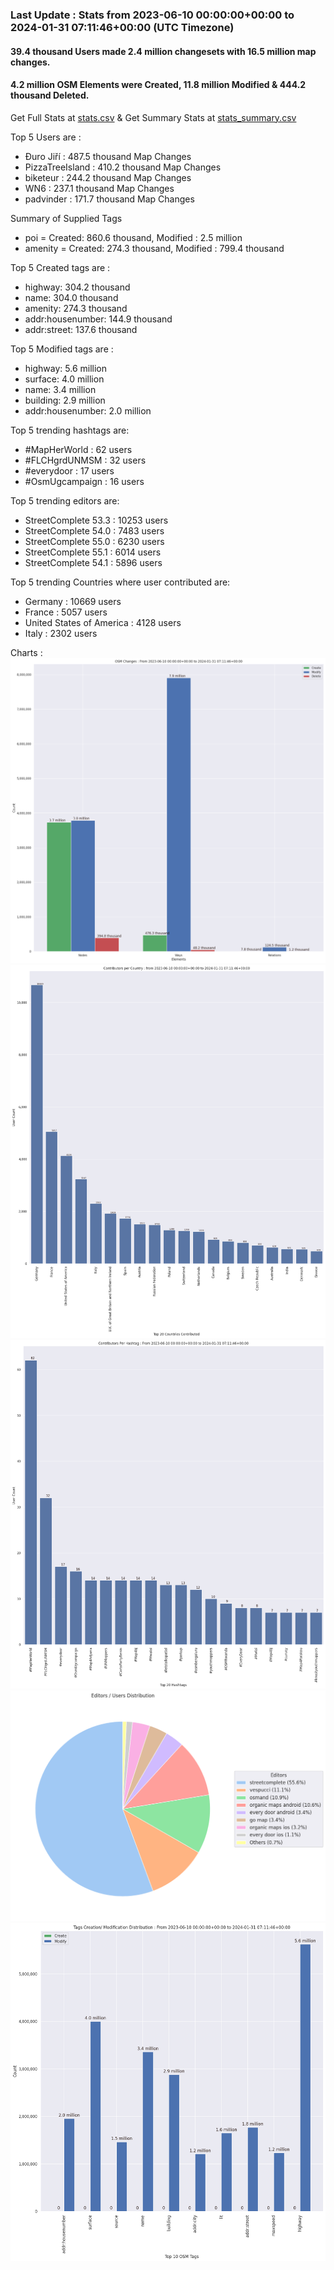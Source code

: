 ### Last Update : Stats from 2023-06-10 00:00:00+00:00 to 2024-01-31 07:11:46+00:00 (UTC Timezone)

#### 39.4 thousand Users made 2.4 million changesets with 16.5 million map changes.
#### 4.2 million OSM Elements were Created, 11.8 million Modified & 444.2 thousand Deleted.
Get Full Stats at [stats.csv](/stats/fieldmappers/Daily/stats.csv)
 & Get Summary Stats at [stats_summary.csv](/stats/fieldmappers/Daily/stats_summary.csv)

Top 5 Users are : 
- Đuro Jiří : 487.5 thousand Map Changes
- PizzaTreeIsland : 410.2 thousand Map Changes
- biketeur : 244.2 thousand Map Changes
- WN6 : 237.1 thousand Map Changes
- padvinder : 171.7 thousand Map Changes

Summary of Supplied Tags
- poi = Created: 860.6 thousand, Modified : 2.5 million
- amenity = Created: 274.3 thousand, Modified : 799.4 thousand


Top 5 Created tags are :
- highway: 304.2 thousand
- name: 304.0 thousand
- amenity: 274.3 thousand
- addr:housenumber: 144.9 thousand
- addr:street: 137.6 thousand


Top 5 Modified tags are :
- highway: 5.6 million
- surface: 4.0 million
- name: 3.4 million
- building: 2.9 million
- addr:housenumber: 2.0 million


Top 5 trending hashtags are:
- #MapHerWorld : 62 users
- #FLCHgrdUNMSM : 32 users
- #everydoor : 17 users
- #OsmUgcampaign : 16 users


Top 5 trending editors are:
- StreetComplete 53.3 : 10253 users
- StreetComplete 54.0 : 7483 users
- StreetComplete 55.0 : 6230 users
- StreetComplete 55.1 : 6014 users
- StreetComplete 54.1 : 5896 users


Top 5 trending Countries where user contributed are:
- Germany : 10669 users
- France : 5057 users
- United States of America : 4128 users
- Italy : 2302 users


 Charts : 
![Alt text](./stats_osm_changes.png) 
![Alt text](./stats_users_per_country.png) 
![Alt text](./stats_users_per_hashtag.png) 
![Alt text](./stats_editors_pie_chart.png) 
![Alt text](./stats_tags.png) 
